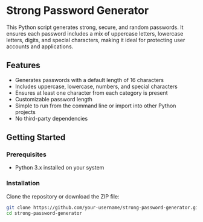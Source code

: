 # Strong Password Generator

This Python script generates strong, secure, and random passwords. It ensures each password includes a mix of uppercase letters, lowercase letters, digits, and special characters, making it ideal for protecting user accounts and applications.

## Features

- Generates passwords with a default length of 16 characters
- Includes uppercase, lowercase, numbers, and special characters
- Ensures at least one character from each category is present
- Customizable password length
- Simple to run from the command line or import into other Python projects
- No third-party dependencies

## Getting Started

### Prerequisites

- Python 3.x installed on your system

### Installation

Clone the repository or download the ZIP file:

```bash
git clone https://github.com/your-username/strong-password-generator.git
cd strong-password-generator

